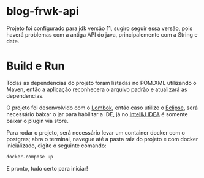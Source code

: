 # blog-frwk-api

Projeto foi configurado para jdk versão 11, sugiro seguir essa versão, pois haverá problemas com a antiga API do java, principalemente com a String e date.

# Build e Run

Todas as dependencias do projeto foram listadas no POM.XML utilizando o Maven, então a aplicação reconhecera o arquivo padrão e atualizará as dependencias.

O projeto foi desenvolvido com o [Lombok](https://projectlombok.org/), então caso utilize o [Eclipse](https://projectlombok.org/setup/eclipse), será necessário baixar o jar para habilitar a IDE,
já no [IntelliJ IDEA](https://projectlombok.org/setup/intellij) é somente baixar o plugin via store.

Para rodar o projeto, será necessário levar um container docker com o postgres;
abra o terminal, navegue até a pasta raiz do projeto e com docker inicializado, digite o seguinte comando:

```bash
docker-compose up
```

E pronto, tudo certo para iniciar!


